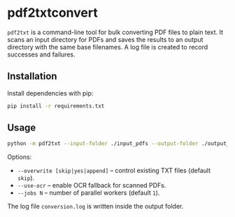 # pdf2txtconvert

`pdf2txt` is a command-line tool for bulk converting PDF files to plain text. It
scans an input directory for PDFs and saves the results to an output directory
with the same base filenames. A log file is created to record successes and
failures.

## Installation

Install dependencies with pip:

```bash
pip install -r requirements.txt
```

## Usage

```bash
python -m pdf2txt --input-folder ./input_pdfs --output-folder ./output_txts
```

Options:

- `--overwrite [skip|yes|append]` – control existing TXT files (default `skip`).
- `--use-ocr` – enable OCR fallback for scanned PDFs.
- `--jobs N` – number of parallel workers (default `1`).

The log file `conversion.log` is written inside the output folder.
